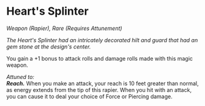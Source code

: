 # Heart's Splinter
*Weapon (Rapier), Rare (Requires Attunement)*

*The Heart's Splinter had an intricately decorated hilt and guard that had an gem stone at the design's center.*

You gain a +1 bonus to attack rolls and damage rolls made with this magic weapon.  

*Attuned to:*  
***Reach.*** When you make an attack, your reach is 10 feet greater than normal, as energy extends from the tip of this rapier. When you hit with an attack, you can cause it to deal your choice of Force or Piercing damage.